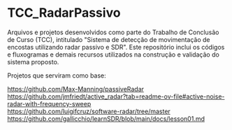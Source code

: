 # TCC_RadarPassivo
Arquivos e projetos desenvolvidos como parte do Trabalho de Conclusão de Curso (TCC), intitulado "Sistema de detecção de movimentação de encostas utilizando radar passivo e SDR". Este repositório inclui os códigos e fluxogramas e demais recursos utilizados na construção e validação do sistema proposto.


Projetos que serviram como base: 

https://github.com/Max-Manning/passiveRadar  
https://github.com/jmfriedt/active_radar?tab=readme-ov-file#active-noise-radar-with-frequency-sweep  
https://github.com/luigifcruz/software-radar/tree/master  
https://github.com/gallicchio/learnSDR/blob/main/docs/lesson01.md
